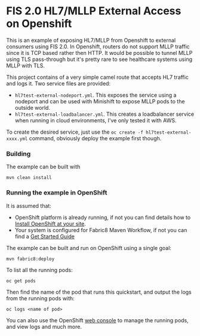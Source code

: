 # FIS 2.0 HL7/MLLP External Access on Openshift

This is an example of exposing HL7/MLLP from Openshift to external consumers using FIS 2.0. In Openshift, routers do not support MLLP traffic since it is TCP based rather then HTTP. It would be possible to tunnel MLLP using TLS pass-through but it's pretty rare to see healthcare systems using MLLP with TLS.

This project contains of a very simple camel route that accepts HL7 traffic and logs it. Two service files are provided:

* ```hl7test-external-nodeport.yml```. This exposes the service using a nodeport and can be used with Minishift to expose MLLP pods to the outside world.
* ```hl7test-external-loadbalancer.yml```. This creates a loadbalancer service when running in cloud environments, I've only tested it with AWS.

To create the desired service, just use the ```oc create -f hl7test-external-xxxx.yml``` command, obviously deploy the example first though.

### Building

The example can be built with

    mvn clean install

### Running the example in OpenShift

It is assumed that:
- OpenShift platform is already running, if not you can find details how to [Install OpenShift at your site](https://docs.openshift.com/container-platform/3.3/install_config/index.html).
- Your system is configured for Fabric8 Maven Workflow, if not you can find a [Get Started Guide](https://access.redhat.com/documentation/en/red-hat-jboss-middleware-for-openshift/3/single/red-hat-jboss-fuse-integration-services-20-for-openshift/)

The example can be built and run on OpenShift using a single goal:

    mvn fabric8:deploy

To list all the running pods:

    oc get pods

Then find the name of the pod that runs this quickstart, and output the logs from the running pods with:

    oc logs <name of pod>

You can also use the OpenShift [web console](https://docs.openshift.com/container-platform/3.3/getting_started/developers_console.html#developers-console-video) to manage the running pods, and view logs and much more.
